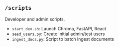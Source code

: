 ## `/scripts`

Developer and admin scripts.

* `start_dev.sh`: Launch Chroma, FastAPI, React
* `seed_users.py`: Create initial admin/test users
* `ingest_docs.py`: Script to batch ingest documents